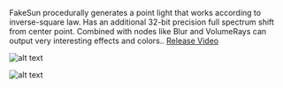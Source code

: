 FakeSun procedurally generates a point light that works according to inverse-square law. Has an additional 32-bit precision full spectrum shift from center point. Combined with nodes like Blur and VolumeRays can output very interesting effects and colors.. [Release Video](https://vimeo.com/999578629)

![alt text](https://klearrender.wordpress.com/wp-content/uploads/2024/08/fakesun_application_thumbnail.jpg)

![alt text](https://klearrender.wordpress.com/wp-content/uploads/2024/08/fakesun_tool-1.jpg)

